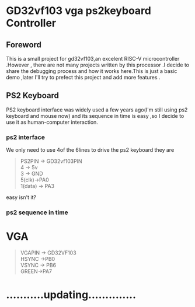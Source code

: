 # GD32vf103 vga ps2keyboard Controller
## Foreword
   This is a small project for gd32vf103,an excelent RISC-V microcontroller .However , there are not many projects written by this processor .I decide to share the debugging process and how it works here.This is just a basic demo ,later I'll try to prefect this project and add more features .

## PS2 Keyboard
  PS2 keyboard interface was widely used a few years ago(I'm still using ps2 keyboard and mouse now) and its sequence in time is easy ,so I decide to use it as human-computer interaction.
  ### ps2 interface 
  We only need to use 4of the 6lines to drive the ps2 keyboard they are 
>PS2PIN -> GD32vf103PIN   
4    ->  5v    
3 -> GND   
5(clk)->PA0   
1(data) -> PA3

easy isn't it?

### ps2 sequence in time 
  
# VGA

>VGAPIN -> GD32VF103   
HSYNC ->PB0   
VSYNC -> PB6   
GREEN->PA7
   


# ...........updating..............